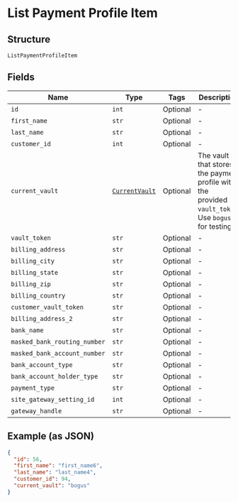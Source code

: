 
# List Payment Profile Item

## Structure

`ListPaymentProfileItem`

## Fields

| Name | Type | Tags | Description |
|  --- | --- | --- | --- |
| `id` | `int` | Optional | - |
| `first_name` | `str` | Optional | - |
| `last_name` | `str` | Optional | - |
| `customer_id` | `int` | Optional | - |
| `current_vault` | [`CurrentVault`](../../doc/models/current-vault.md) | Optional | The vault that stores the payment profile with the provided `vault_token`. Use `bogus` for testing. |
| `vault_token` | `str` | Optional | - |
| `billing_address` | `str` | Optional | - |
| `billing_city` | `str` | Optional | - |
| `billing_state` | `str` | Optional | - |
| `billing_zip` | `str` | Optional | - |
| `billing_country` | `str` | Optional | - |
| `customer_vault_token` | `str` | Optional | - |
| `billing_address_2` | `str` | Optional | - |
| `bank_name` | `str` | Optional | - |
| `masked_bank_routing_number` | `str` | Optional | - |
| `masked_bank_account_number` | `str` | Optional | - |
| `bank_account_type` | `str` | Optional | - |
| `bank_account_holder_type` | `str` | Optional | - |
| `payment_type` | `str` | Optional | - |
| `site_gateway_setting_id` | `int` | Optional | - |
| `gateway_handle` | `str` | Optional | - |

## Example (as JSON)

```json
{
  "id": 56,
  "first_name": "first_name6",
  "last_name": "last_name4",
  "customer_id": 94,
  "current_vault": "bogus"
}
```

